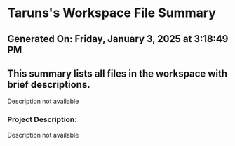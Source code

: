 # Taruns's Workspace File Summary
## Generated On: Friday, January 3, 2025 at 3:18:49 PM
This summary lists all files in the workspace with brief descriptions.
---
Description not available 
### Project Description:
 Description not available

